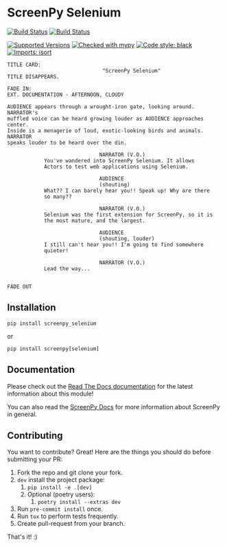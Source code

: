 ScreenPy Selenium
=================

[![Build Status](../../actions/workflows/tests.yml/badge.svg?branch=trunk)](../../actions/workflows/tests.yml?query=branch%3Atrunk)
[![Build Status](../../actions/workflows/lint.yml/badge.svg?branch=trunk)](../../actions/workflows/lint.yml?query=branch%3Atrunk)

[![Supported Versions](https://img.shields.io/pypi/pyversions/screenpy-selenium.svg)](https://pypi.org/project/screenpy)
[![Checked with mypy](http://www.mypy-lang.org/static/mypy_badge.svg)](http://mypy-lang.org/)
[![Code style: black](https://img.shields.io/badge/code%20style-black-000000.svg)](https://github.com/psf/black)
[![Imports: isort](https://img.shields.io/badge/%20imports-isort-%231674b1?style=flat&labelColor=ef8336)](https://pycqa.github.io/isort/)

```
TITLE CARD:
                               "ScreenPy Selenium"
TITLE DISAPPEARS.
                                                                      FADE IN:
EXT. DOCUMENTATION - AFTERNOON, CLOUDY

AUDIENCE appears through a wrought-iron gate, looking around. NARRATOR's
muffled voice can be heard growing louder as AUDIENCE approaches center.
Inside is a menagerie of loud, exotic-looking birds and animals. NARRATOR
speaks louder to be heard over the din.

                              NARRATOR (V.O.)
            You've wandered into ScreenPy Selenium. It allows
            Actors to test web applications using Selenium.

                              AUDIENCE
                              (shouting)
            What?? I can barely hear you!! Speak up! Why are there
            so many??

                              NARRATOR (V.O.)
            Selenium was the first extension for ScreenPy, so it is
            the most mature, and the largest.

                              AUDIENCE
                              (shouting, louder)
            I still can't hear you!! I'm going to find somewhere
            quieter!

                              NARRATOR (V.O.)
            Lead the way...

                                                                      FADE OUT
```


Installation
------------
    pip install screenpy_selenium

or

    pip install screenpy[selenium]


Documentation
----------
Please check out the [Read The Docs documentation](https://screenpy-selenium-docs.readthedocs.io/en/latest/) for the latest information about this module!

You can also read the [ScreenPy Docs](https://screenpy-docs.readthedocs.io/en/latest/) for more information about ScreenPy in general.


Contributing
------------
You want to contribute? Great! Here are the things you should do before submitting your PR:

1. Fork the repo and git clone your fork.
1. `dev` install the project package:
    1. `pip install -e .[dev]`
    1. Optional (poetry users):
        1. `poetry install --extras dev`
1. Run `pre-commit install` once.
1. Run `tox` to perform tests frequently.
1. Create pull-request from your branch.

That's it! :)
